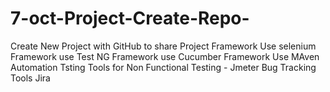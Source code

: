 # 7-oct-Project-Create-Repo-
Create New Project with GitHub to share Project 
Framework Use selenium
Framework use Test NG
Framework use Cucumber 
Framework Use MAven
Automation Tsting Tools for Non Functional Testing - Jmeter 
Bug Tracking Tools Jira 
